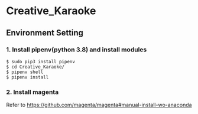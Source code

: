 # Creative_Karaoke

## Environment Setting
### 1. Install pipenv(python 3.8) and install modules
    $ sudo pip3 install pipenv
    $ cd Creative_Karaoke/
    $ pipenv shell
    $ pipenv install
### 2. Install magenta
Refer to https://github.com/magenta/magenta#manual-install-wo-anaconda


